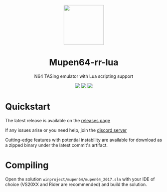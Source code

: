 <p align="center">
  <img width="128" align="center" src="https://github.com/mkdasher/mupen64-rr-lua-/assets/48759429/7e6c248f-8ea3-4855-bb79-fbbc68705ed3">
</p>


<h1 align="center">
  Mupen64-rr-lua
</h1>


<p align="center">
  N64 TASing emulator with Lua scripting support
</p>

<p align="center">
  <img src="https://img.shields.io/github/v/release/mkdasher/mupen64-rr-lua-?style=for-the-badge"/>  
  <img src="https://img.shields.io/github/downloads/mkdasher/mupen64-rr-lua-/total?style=for-the-badge"/>  
  <img src="https://img.shields.io/discord/723573549607944272?style=for-the-badge"/>  
</p>

# Quickstart
The latest release is available on the [releases page](https://github.com/mkdasher/mupen64-rr-lua-/releases/latest/)

If any issues arise or you need help, join the [discord server](https://discord.gg/eZXbmguKEq)

Cutting-edge features with potential instability are available for download as a zipped binary under the latest commit's artifact. 

# Compiling
Open the solution `winproject/mupen64/mupen64_2017.sln` with your IDE of choice (VS20XX and Rider are recommended) and build the solution.
